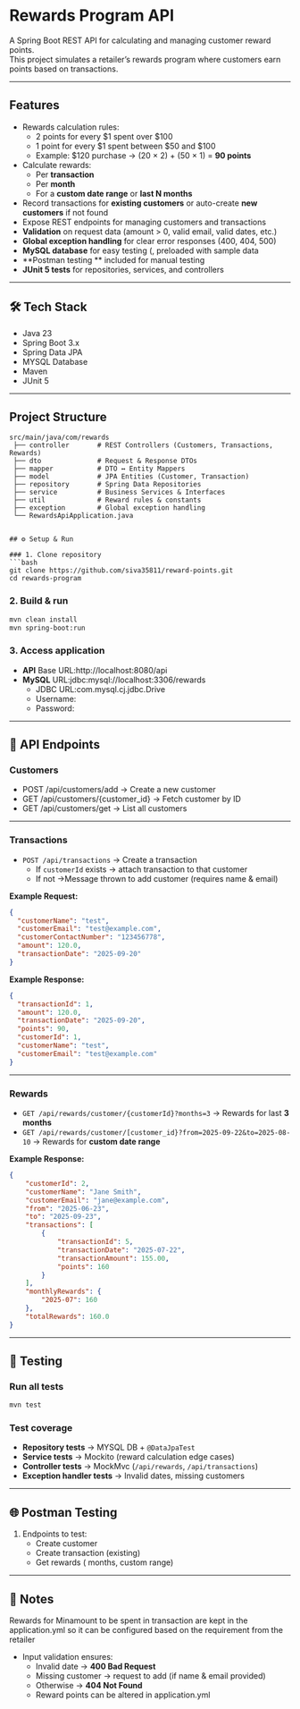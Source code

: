 # Rewards Program API

A Spring Boot REST API for calculating and managing customer reward points.  
This project simulates a retailer’s rewards program where customers earn points based on transactions.

---

## Features

- Rewards calculation rules:
  - 2 points for every $1 spent over $100
  - 1 point for every $1 spent between $50 and $100
  - Example: $120 purchase → (20 × 2) + (50 × 1) = **90 points**
- Calculate rewards:
  - Per **transaction**
  - Per **month**
  - For a **custom date range** or **last N months**
- Record transactions for **existing customers** or auto-create **new customers** if not found
- Expose REST endpoints for managing customers and transactions
- **Validation** on request data (amount > 0, valid email, valid dates, etc.)
- **Global exception handling** for clear error responses (400, 404, 500)
- **MySQL database** for easy testing (,   preloaded with sample data
- **Postman testing ** included for  manual testing
- **JUnit 5 tests** for repositories, services, and controllers

---

## 🛠️ Tech Stack

- Java 23
- Spring Boot 3.x  
- Spring Data JPA  
- MYSQL Database   
- Maven   
- JUnit 5 

---

##  Project Structure

```
src/main/java/com/rewards
 ├── controller       # REST Controllers (Customers, Transactions, Rewards)
 ├── dto              # Request & Response DTOs
 ├── mapper           # DTO ↔ Entity Mappers
 ├── model            # JPA Entities (Customer, Transaction)
 ├── repository       # Spring Data Repositories
 ├── service          # Business Services & Interfaces
 ├── util             # Reward rules & constants
 ├── exception        # Global exception handling
 └── RewardsApiApplication.java


## ⚙️ Setup & Run

### 1. Clone repository
```bash
git clone https://github.com/siva35811/reward-points.git
cd rewards-program
```

### 2. Build & run
```bash
mvn clean install
mvn spring-boot:run
```

### 3. Access application
- **API** Base URL:http://localhost:8080/api 
- **MySQL** URL:jdbc:mysql://localhost:3306/rewards
  - JDBC URL:com.mysql.cj.jdbc.Drive
  - Username:  
  - Password:

---

## 📌 API Endpoints

### Customers
- POST /api/customers/add → Create a new customer  
- GET /api/customers/{customer_id} → Fetch customer by ID  
- GET /api/customers/get  → List all customers  

---

### Transactions
- `POST /api/transactions` → Create a transaction  
  - If `customerId` exists → attach transaction to that customer  
  - If not →Message thrown to add customer (requires name & email)  

**Example Request:**
```json
{
  "customerName": "test",
  "customerEmail": "test@example.com",
  "customerContactNumber": "123456778",
  "amount": 120.0,
  "transactionDate": "2025-09-20"
}
```

**Example Response:**
```json
{
  "transactionId": 1,
  "amount": 120.0,
  "transactionDate": "2025-09-20",
  "points": 90,
  "customerId": 1,
  "customerName": "test",
  "customerEmail": "test@example.com"
}
```

---

### Rewards
- `GET /api/rewards/customer/{customerId}?months=3` → Rewards for last **3 months**  
- `GET /api/rewards/customer/[customer_id}?from=2025-09-22&to=2025-08-10` → Rewards for **custom date range**  

**Example Response:**
```json
{
    "customerId": 2,
    "customerName": "Jane Smith",
    "customerEmail": "jane@example.com",
    "from": "2025-06-23",
    "to": "2025-09-23",
    "transactions": [
        {
            "transactionId": 5,
            "transactionDate": "2025-07-22",
            "transactionAmount": 155.00,
            "points": 160
        }
    ],
    "monthlyRewards": {
        "2025-07": 160
    },
    "totalRewards": 160.0
}
```

---

## 🧪 Testing

### Run all tests
```bash
mvn test
```

### Test coverage
- **Repository tests** → MYSQL DB + `@DataJpaTest`  
- **Service tests** → Mockito (reward calculation edge cases)  
- **Controller tests** → MockMvc (`/api/rewards`, `/api/transactions`)  
- **Exception handler tests** → Invalid dates, missing customers  

---

## 🌐 Postman Testing
1. Endpoints to test:
   - Create customer
   - Create transaction (existing)
   - Get rewards ( months, custom range)

---

## 📖 Notes
Rewards for Minamount to be spent in transaction are kept in the application.yml so it can be configured based on the requirement from the retailer 

- Input validation ensures:
  - Invalid date → **400 Bad Request**
  - Missing customer → request to add (if name & email provided)  
  - Otherwise → **404 Not Found**
  - Reward points can be altered in application.yml
